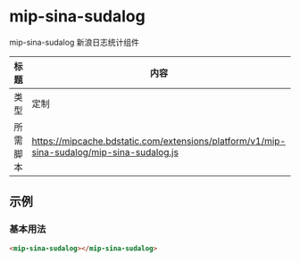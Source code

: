 # mip-sina-sudalog

mip-sina-sudalog 新浪日志统计组件

标题|内容
----|----
类型|定制
所需脚本|https://mipcache.bdstatic.com/extensions/platform/v1/mip-sina-sudalog/mip-sina-sudalog.js

## 示例

### 基本用法
```html
<mip-sina-sudalog></mip-sina-sudalog>
```



